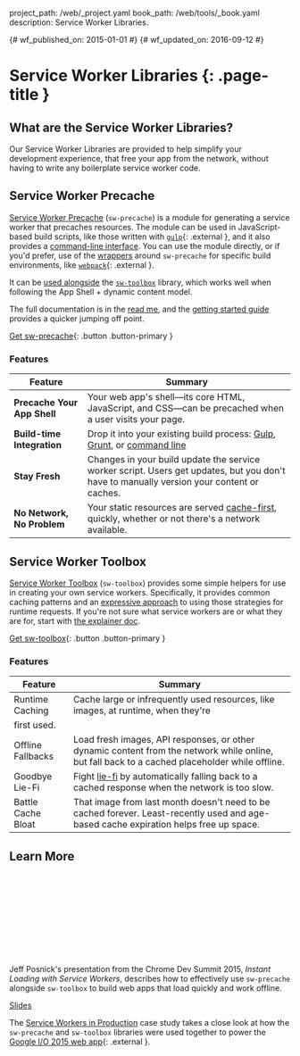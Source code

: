 project_path: /web/_project.yaml
book_path: /web/tools/_book.yaml
description: Service Worker Libraries.

{# wf_published_on: 2015-01-01 #}
{# wf_updated_on: 2016-09-12 #}

# Service Worker Libraries {: .page-title }

## What are the Service Worker Libraries?

Our Service Worker Libraries are provided to help simplify your development
experience, that free your app from the network, without having to write any
boilerplate service worker code.


## Service Worker Precache 

[Service Worker Precache](https://github.com/GoogleChrome/sw-precache/) (`sw-precache`) is a
module for generating a service worker that
precaches resources. The module can be used in JavaScript-based build scripts,
like those written with [`gulp`](http://gulpjs.com/){: .external }, and it also provides a
[command-line interface](https://github.com/GoogleChrome/sw-precache/#command-line-interface). You can use the module
directly, or if you'd prefer, use of the [wrappers](https://github.com/GoogleChrome/sw-precache/#wrappers-and-starter-kits)
around `sw-precache` for specific build environments, like
[`webpack`](https://webpack.github.io/){: .external }.

It can be [used alongside](https://github.com/GoogleChrome/sw-precache/sw-precache-and-sw-toolbox.md) the [`sw-toolbox`](https://github.com/GoogleChrome/sw-toolbox)
library, which works well when following the App Shell + dynamic content model.

The full documentation is in the [read me](https://github.com/GoogleChrome/sw-precache/README.md),
and the [getting started guide](https://github.com/GoogleChrome/sw-precache/GettingStarted.md) 
provides a quicker jumping off point.

[Get sw-precache](https://github.com/GoogleChrome/sw-precache/){: .button .button-primary }

### Features

| Feature | Summary |
|---------|---------|
| **Precache Your App Shell** | Your web app's shell—its core HTML, JavaScript, and CSS—can be precached when a user visits your page. |
| **Build-time Integration** | Drop it into your existing build process: [Gulp](https://github.com/GoogleChrome/sw-precache/blob/master/demo/gulpfile.js), [Grunt](https://github.com/GoogleChrome/sw-precache/blob/master/demo/Gruntfile.js), or [command line](https://github.com/GoogleChrome/sw-precache#command-line-interface) |
| **Stay Fresh** | Changes in your build update the service worker script. Users get updates, but you don't have to manually version your content or caches. |
| **No Network, No Problem** | Your static resources are served [cache-first](/web/fundamentals/instant-and-offline/offline-cookbook/#cache-falling-back-to-network), quickly, whether or not there's a network available. |



## Service Worker Toolbox

[Service Worker Toolbox](https://github.com/GoogleChrome/sw-toolbox/) (`sw-toolbox`) provides
some simple helpers for use in creating your own service workers. Specifically,
it provides common caching patterns and an
[expressive approach](https://googlechrome.github.io/sw-toolbox/docs/master/tutorial-api#expressive-approach)
to using those strategies for runtime requests. If you're not sure what
service workers are or what they are for, start with
[the explainer doc](https://github.com/slightlyoff/ServiceWorker/blob/master/explainer.md).

[Get sw-toolbox](https://github.com/GoogleChrome/sw-toolbox/){: .button .button-primary }

### Features

| Feature | Summary |
|---------|---------|
| Runtime Caching | Cache large or infrequently used resources, like images, at runtime, when they're
first used. |
| Offline Fallbacks | Load fresh images, API responses, or other dynamic content from the network while online, but fall back to a cached placeholder while offline. |
| Goodbye Lie-Fi | Fight [lie-fi](https://www.youtube.com/watch?v=oRcxExzWlc0) by automatically falling back to a cached response when the network is too slow. |
| Battle Cache Bloat | That image from last month doesn't need to be cached forever. Least-recently used and age-based cache expiration helps free up space.|

## Learn More

<div class="video-wrapper">
  <iframe class="devsite-embedded-youtube-video" data-video-id="jCKZDTtUA2A"
          data-autohide="1" data-showinfo="0" frameborder="0" allowfullscreen>
  </iframe>
</div>

Jeff Posnick's presentation from the Chrome Dev Summit 2015,
_Instant Loading with Service Workers_, describes how to effectively use
`sw-precache` alongside `sw-toolbox` to build web apps that load quickly and
work offline.

[Slides](https://speakerdeck.com/jeffposnick/instant-loading-with-service-workers-chrome-dev-summit-15)

<div style="clear:both;"></div>

The [Service Workers in Production](/web/showcase/case-study/service-workers-iowa)
case study takes a close look at how the `sw-precache` and `sw-toolbox` 
libraries were used together to power the
[Google I/O 2015 web app](https://events.google.com/io2015/){: .external }.
